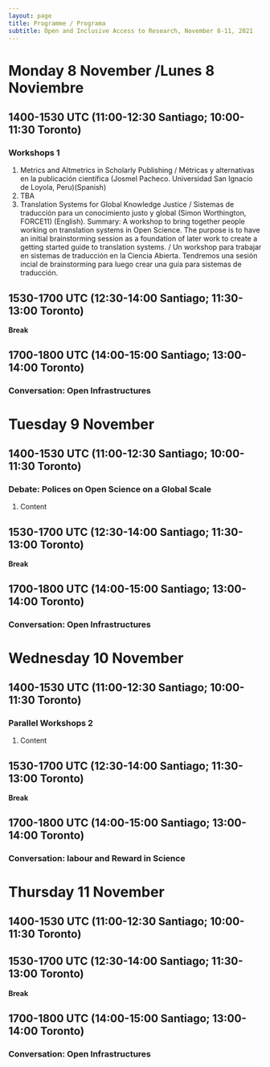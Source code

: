 ```yaml
---
layout: page
title: Programme / Programa
subtitle: Open and Inclusive Access to Research, November 8-11, 2021
---
```


# Monday 8 November /Lunes 8 Noviembre
## 1400-1530 UTC (11:00-12:30 Santiago; 10:00-11:30 Toronto)
### Workshops 1
1. Metrics and Altmetrics in Scholarly Publishing / Métricas y alternativas en la publicación científica (Josmel Pacheco. Universidad San Ignacio de Loyola, Peru)(Spanish)
1. TBA
1. Translation Systems for Global Knowledge Justice / Sistemas de traducción para un conocimiento justo y  global (Simon Worthington, FORCE11) (English). Summary: A workshop to bring together people working on translation systems in Open Science. The purpose is to have an initial brainstorming session as a foundation of later work to create a getting started guide to translation systems. / Un workshop para trabajar en sistemas de traducción en la Ciencia Abierta. Tendremos una sesión incial de brainstorming para luego crear una guía para sistemas de traducción.

## 1530-1700 UTC (12:30-14:00 Santiago; 11:30-13:00 Toronto)
**Break**

## 1700-1800 UTC (14:00-15:00 Santiago; 13:00-14:00 Toronto)
### Conversation: Open Infrastructures

# Tuesday 9 November
## 1400-1530 UTC (11:00-12:30 Santiago; 10:00-11:30 Toronto)
### Debate: Polices on Open Science on a Global Scale

1. Content


## 1530-1700 UTC (12:30-14:00 Santiago; 11:30-13:00 Toronto)
**Break**

## 1700-1800 UTC (14:00-15:00 Santiago; 13:00-14:00 Toronto)
### Conversation: Open Infrastructures


# Wednesday 10 November
## 1400-1530 UTC (11:00-12:30 Santiago; 10:00-11:30 Toronto)
### Parallel Workshops 2

1. Content


## 1530-1700 UTC (12:30-14:00 Santiago; 11:30-13:00 Toronto)
**Break**

## 1700-1800 UTC (14:00-15:00 Santiago; 13:00-14:00 Toronto)
### Conversation: labour and Reward in Science

# Thursday 11 November
## 1400-1530 UTC (11:00-12:30 Santiago; 10:00-11:30 Toronto)


## 1530-1700 UTC (12:30-14:00 Santiago; 11:30-13:00 Toronto)
**Break**

## 1700-1800 UTC (14:00-15:00 Santiago; 13:00-14:00 Toronto)
### Conversation: Open Infrastructures

